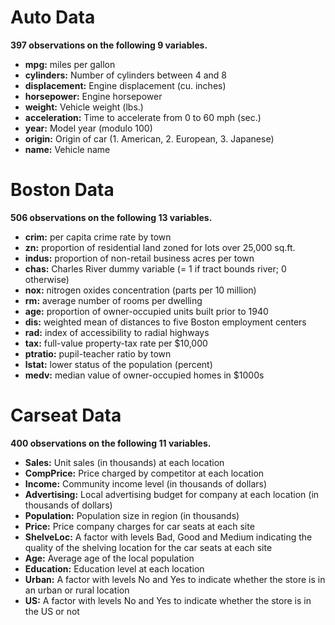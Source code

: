 # Auto Data
**397 observations on the following 9 variables.**
- **mpg:** miles per gallon
- **cylinders:** Number of cylinders between 4 and 8
- **displacement:** Engine displacement (cu. inches)
- **horsepower:** Engine horsepower
- **weight:** Vehicle weight (lbs.)
- **acceleration:** Time to accelerate from 0 to 60 mph (sec.)
- **year:** Model year (modulo 100)
- **origin:** Origin of car (1. American, 2. European, 3. Japanese)
- **name:** Vehicle name

# Boston Data
**506 observations on the following 13 variables.**
- **crim:** per capita crime rate by town
- **zn:** proportion of residential land zoned for lots over 25,000 sq.ft.
- **indus:** proportion of non-retail business acres per town
- **chas:** Charles River dummy variable (= 1 if tract bounds river; 0 otherwise)
- **nox:** nitrogen oxides concentration (parts per 10 million)
- **rm:** average number of rooms per dwelling
- **age:** proportion of owner-occupied units built prior to 1940
- **dis:** weighted mean of distances to five Boston employment centers
- **rad:** index of accessibility to radial highways
- **tax:** full-value property-tax rate per &dollar;10,000
- **ptratio:** pupil-teacher ratio by town
- **lstat:** lower status of the population (percent)
- **medv:** median value of owner-occupied homes in &dollar;1000s

# Carseat Data
**400 observations on the following 11 variables.**
- **Sales:** Unit sales (in thousands) at each location
- **CompPrice:** Price charged by competitor at each location
- **Income:** Community income level (in thousands of dollars)
- **Advertising:** Local advertising budget for company at each location (in thousands of dollars)
- **Population:** Population size in region (in thousands)
- **Price:** Price company charges for car seats at each site
- **ShelveLoc:** A factor with levels Bad, Good and Medium indicating the quality of the shelving location for the car seats at each site
- **Age:** Average age of the local population
- **Education:** Education level at each location
- **Urban:** A factor with levels No and Yes to indicate whether the store is in an urban or rural location
- **US:** A factor with levels No and Yes to indicate whether the store is in the US or not